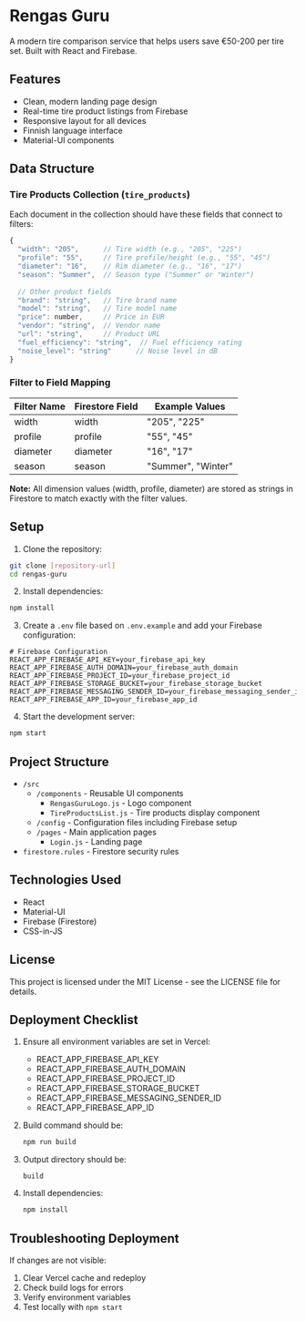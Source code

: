 # Rengas Guru

A modern tire comparison service that helps users save €50-200 per tire set. Built with React and Firebase.

## Features

- Clean, modern landing page design
- Real-time tire product listings from Firebase
- Responsive layout for all devices
- Finnish language interface
- Material-UI components

## Data Structure

### Tire Products Collection (`tire_products`)

Each document in the collection should have these fields that connect to filters:

```javascript
{
  "width": "205",      // Tire width (e.g., "205", "225")
  "profile": "55",     // Tire profile/height (e.g., "55", "45")
  "diameter": "16",    // Rim diameter (e.g., "16", "17")
  "season": "Summer",  // Season type ("Summer" or "Winter")
  
  // Other product fields
  "brand": "string",   // Tire brand name
  "model": "string",   // Tire model name
  "price": number,     // Price in EUR
  "vendor": "string",  // Vendor name
  "url": "string",     // Product URL
  "fuel_efficiency": "string",  // Fuel efficiency rating
  "noise_level": "string"      // Noise level in dB
}
```

### Filter to Field Mapping

| Filter Name | Firestore Field | Example Values |
|------------|----------------|----------------|
| width      | width          | "205", "225"   |
| profile    | profile        | "55", "45"     |
| diameter   | diameter       | "16", "17"     |
| season     | season         | "Summer", "Winter" |

**Note:** All dimension values (width, profile, diameter) are stored as strings in Firestore to match exactly with the filter values.

## Setup

1. Clone the repository:
```bash
git clone [repository-url]
cd rengas-guru
```

2. Install dependencies:
```bash
npm install
```

3. Create a `.env` file based on `.env.example` and add your Firebase configuration:
```env
# Firebase Configuration
REACT_APP_FIREBASE_API_KEY=your_firebase_api_key
REACT_APP_FIREBASE_AUTH_DOMAIN=your_firebase_auth_domain
REACT_APP_FIREBASE_PROJECT_ID=your_firebase_project_id
REACT_APP_FIREBASE_STORAGE_BUCKET=your_firebase_storage_bucket
REACT_APP_FIREBASE_MESSAGING_SENDER_ID=your_firebase_messaging_sender_id
REACT_APP_FIREBASE_APP_ID=your_firebase_app_id
```

4. Start the development server:
```bash
npm start
```

## Project Structure

- `/src`
  - `/components` - Reusable UI components
    - `RengasGuruLogo.js` - Logo component
    - `TireProductsList.js` - Tire products display component
  - `/config` - Configuration files including Firebase setup
  - `/pages` - Main application pages
    - `Login.js` - Landing page
- `firestore.rules` - Firestore security rules

## Technologies Used

- React
- Material-UI
- Firebase (Firestore)
- CSS-in-JS

## License

This project is licensed under the MIT License - see the LICENSE file for details.

## Deployment Checklist

1. Ensure all environment variables are set in Vercel:
   - REACT_APP_FIREBASE_API_KEY
   - REACT_APP_FIREBASE_AUTH_DOMAIN
   - REACT_APP_FIREBASE_PROJECT_ID
   - REACT_APP_FIREBASE_STORAGE_BUCKET
   - REACT_APP_FIREBASE_MESSAGING_SENDER_ID
   - REACT_APP_FIREBASE_APP_ID

2. Build command should be:
   ```bash
   npm run build
   ```

3. Output directory should be:
   ```
   build
   ```

4. Install dependencies:
   ```bash
   npm install
   ```

## Troubleshooting Deployment

If changes are not visible:
1. Clear Vercel cache and redeploy
2. Check build logs for errors
3. Verify environment variables
4. Test locally with `npm start`
